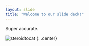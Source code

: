 ```yaml
---
layout: slide
title: "Welcome to our slide deck!"
---
```


Super accurate.

![steroidtocat](https://octodex.github.com/images/steroidtocat.png)
{: .center}
